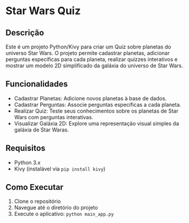 # Star Wars Quiz

## Descrição
Este é um projeto Python/Kivy para criar um Quiz sobre planetas do universo Star Wars. O projeto permite cadastrar planetas, adicionar perguntas específicas para cada planeta, realizar quizzes interativos e mostrar um modelo 2D simplificado da galáxia do universo de Star Wars.

## Funcionalidades
- Cadastrar Planetas: Adicione novos planetas à base de dados.
- Cadastrar Perguntas: Associe perguntas específicas a cada planeta.
- Realizar Quiz: Teste seus conhecimentos sobre os planetas de Star Wars com perguntas interativas.
- Visualizar Galáxia 2D: Explore uma representação visual simples da galáxia de Star Waras.

## Requisitos
- Python 3.x
- Kivy (instalável via `pip install kivy`)

## Como Executar
1. Clone o repositório
2. Navegue até o diretório do projeto
3. Execute o aplicativo: `python main_app.py`

